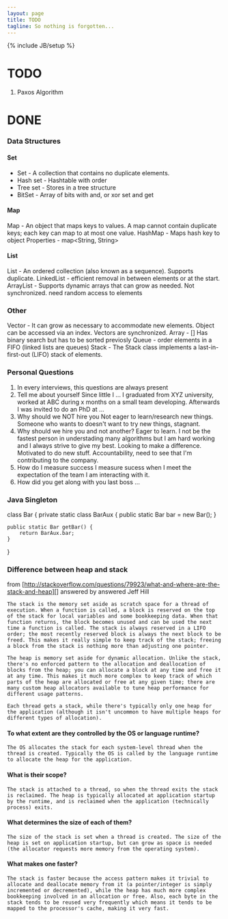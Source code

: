 ```yaml
---
layout: page
title: TODO
tagline: So nothing is forgotten...
---
```


{% include JB/setup %}

# TODO 

1. Paxos Algorithm

# DONE 


### Data Structures

#### Set
* Set - A collection that contains no duplicate elements.
* Hash set - Hashtable with order
* Tree set - Stores in a tree structure
* BitSet - Array of bits with and, or xor set and get

#### Map
Map - An object that maps keys to values. A map cannot contain duplicate keys; each key can map to at most one value.
HashMap - Maps hash key to object
Properties - map<String, String>

#### List
List - An ordered collection (also known as a sequence). Supports duplicate. 
LinkedList - efficient removal in between elements or at the start.
ArrayList - Supports dynamic arrays that can grow as needed. Not synchronized. need random access to elements

### Other
Vector - It can grow as necessary to accommodate new elements. Object can be accessed via an index. Vectors are synchronized.
Array - [] Has binary search but has to be sorted previosly
Queue - order elements in a FIFO (linked lists are queues)
Stack - The Stack class implements a last-in-first-out (LIFO) stack of elements.


### Personal Questions

1. In every interviews, this questions are always present
  1. Tell me about yourself
        Since little I ... I graduated from XYZ university, worked at ABC during x months on a small team developing. Afterwards I was invited to do an PhD at ...
  2. Why should we NOT hire you
        Not eager to learn/research new things. Someone who wants to doesn't want to try new things, stagnant.
  3. Why should we hire you and not another?
       Eager to learn. I not be the fastest person in understading many algorithms but I am hard working and I always strive to give my best.
       Looking to make a difference. Motivated to do new stuff. Accountability, need to see that I'm contributing to the company.
  4. How do I measure success
        I measure sucess when I meet the expectation of the team I am interacting with it.
  5. How did you get along with you last boss
        ...


### Java Singleton
class Bar {
    private static class BarAux {
        public static Bar bar = new Bar();
    }

    public static Bar getBar() {
        return BarAux.bar;
    }
}

### Difference between heap and stack

from [http://stackoverflow.com/questions/79923/what-and-where-are-the-stack-and-heap][] answered by answered Jeff Hill

    The stack is the memory set aside as scratch space for a thread of execution. When a function is called, a block is reserved on the top of the stack for local variables and some bookkeeping data. When that function returns, the block becomes unused and can be used the next time a function is called. The stack is always reserved in a LIFO order; the most recently reserved block is always the next block to be freed. This makes it really simple to keep track of the stack; freeing a block from the stack is nothing more than adjusting one pointer.

    The heap is memory set aside for dynamic allocation. Unlike the stack, there's no enforced pattern to the allocation and deallocation of blocks from the heap; you can allocate a block at any time and free it at any time. This makes it much more complex to keep track of which parts of the heap are allocated or free at any given time; there are many custom heap allocators available to tune heap performance for different usage patterns.

    Each thread gets a stack, while there's typically only one heap for the application (although it isn't uncommon to have multiple heaps for different types of allocation).

#### To what extent are they controlled by the OS or language runtime?

    The OS allocates the stack for each system-level thread when the thread is created. Typically the OS is called by the language runtime to allocate the heap for the application.

#### What is their scope?

    The stack is attached to a thread, so when the thread exits the stack is reclaimed. The heap is typically allocated at application startup by the runtime, and is reclaimed when the application (technically process) exits.

#### What determines the size of each of them?

    The size of the stack is set when a thread is created. The size of the heap is set on application startup, but can grow as space is needed (the allocator requests more memory from the operating system).

#### What makes one faster?

    The stack is faster because the access pattern makes it trivial to allocate and deallocate memory from it (a pointer/integer is simply incremented or decremented), while the heap has much more complex bookkeeping involved in an allocation or free. Also, each byte in the stack tends to be reused very frequently which means it tends to be mapped to the processor's cache, making it very fast.
